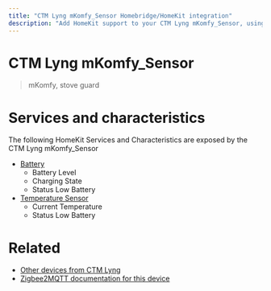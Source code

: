 ```yaml
---
title: "CTM Lyng mKomfy_Sensor Homebridge/HomeKit integration"
description: "Add HomeKit support to your CTM Lyng mKomfy_Sensor, using Homebridge, Zigbee2MQTT and homebridge-z2m."
---
```

<!---
This file has been GENERATED using src/docgen/docgen.ts
DO NOT EDIT THIS FILE MANUALLY!
-->
# CTM Lyng mKomfy_Sensor
> mKomfy, stove guard


# Services and characteristics
The following HomeKit Services and Characteristics are exposed by
the CTM Lyng mKomfy_Sensor

* [Battery](../../battery.md)
  * Battery Level
  * Charging State
  * Status Low Battery
* [Temperature Sensor](../../sensors.md)
  * Current Temperature
  * Status Low Battery


# Related
* [Other devices from CTM Lyng](../index.md#ctm_lyng)
* [Zigbee2MQTT documentation for this device](https://www.zigbee2mqtt.io/devices/mKomfy_Sensor.html)